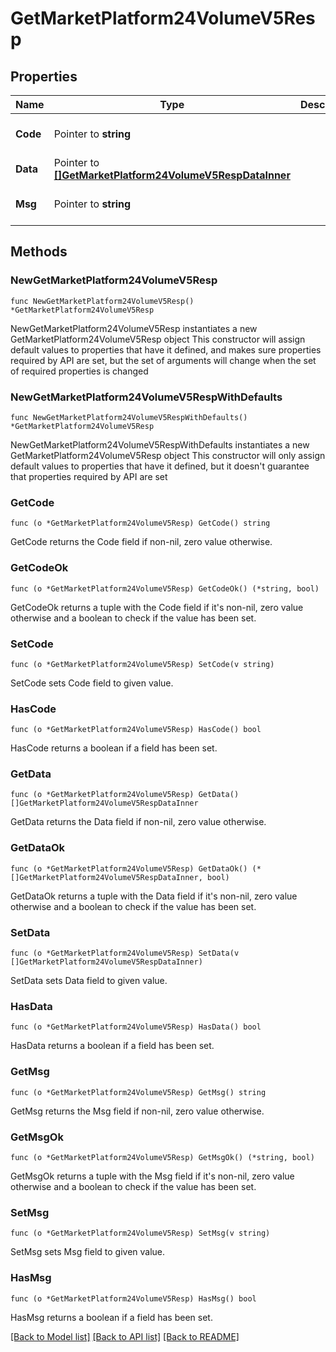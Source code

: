 # GetMarketPlatform24VolumeV5Resp

## Properties

Name | Type | Description | Notes
------------ | ------------- | ------------- | -------------
**Code** | Pointer to **string** |  | [optional] [default to ""]
**Data** | Pointer to [**[]GetMarketPlatform24VolumeV5RespDataInner**](GetMarketPlatform24VolumeV5RespDataInner.md) |  | [optional] 
**Msg** | Pointer to **string** |  | [optional] [default to ""]

## Methods

### NewGetMarketPlatform24VolumeV5Resp

`func NewGetMarketPlatform24VolumeV5Resp() *GetMarketPlatform24VolumeV5Resp`

NewGetMarketPlatform24VolumeV5Resp instantiates a new GetMarketPlatform24VolumeV5Resp object
This constructor will assign default values to properties that have it defined,
and makes sure properties required by API are set, but the set of arguments
will change when the set of required properties is changed

### NewGetMarketPlatform24VolumeV5RespWithDefaults

`func NewGetMarketPlatform24VolumeV5RespWithDefaults() *GetMarketPlatform24VolumeV5Resp`

NewGetMarketPlatform24VolumeV5RespWithDefaults instantiates a new GetMarketPlatform24VolumeV5Resp object
This constructor will only assign default values to properties that have it defined,
but it doesn't guarantee that properties required by API are set

### GetCode

`func (o *GetMarketPlatform24VolumeV5Resp) GetCode() string`

GetCode returns the Code field if non-nil, zero value otherwise.

### GetCodeOk

`func (o *GetMarketPlatform24VolumeV5Resp) GetCodeOk() (*string, bool)`

GetCodeOk returns a tuple with the Code field if it's non-nil, zero value otherwise
and a boolean to check if the value has been set.

### SetCode

`func (o *GetMarketPlatform24VolumeV5Resp) SetCode(v string)`

SetCode sets Code field to given value.

### HasCode

`func (o *GetMarketPlatform24VolumeV5Resp) HasCode() bool`

HasCode returns a boolean if a field has been set.

### GetData

`func (o *GetMarketPlatform24VolumeV5Resp) GetData() []GetMarketPlatform24VolumeV5RespDataInner`

GetData returns the Data field if non-nil, zero value otherwise.

### GetDataOk

`func (o *GetMarketPlatform24VolumeV5Resp) GetDataOk() (*[]GetMarketPlatform24VolumeV5RespDataInner, bool)`

GetDataOk returns a tuple with the Data field if it's non-nil, zero value otherwise
and a boolean to check if the value has been set.

### SetData

`func (o *GetMarketPlatform24VolumeV5Resp) SetData(v []GetMarketPlatform24VolumeV5RespDataInner)`

SetData sets Data field to given value.

### HasData

`func (o *GetMarketPlatform24VolumeV5Resp) HasData() bool`

HasData returns a boolean if a field has been set.

### GetMsg

`func (o *GetMarketPlatform24VolumeV5Resp) GetMsg() string`

GetMsg returns the Msg field if non-nil, zero value otherwise.

### GetMsgOk

`func (o *GetMarketPlatform24VolumeV5Resp) GetMsgOk() (*string, bool)`

GetMsgOk returns a tuple with the Msg field if it's non-nil, zero value otherwise
and a boolean to check if the value has been set.

### SetMsg

`func (o *GetMarketPlatform24VolumeV5Resp) SetMsg(v string)`

SetMsg sets Msg field to given value.

### HasMsg

`func (o *GetMarketPlatform24VolumeV5Resp) HasMsg() bool`

HasMsg returns a boolean if a field has been set.


[[Back to Model list]](../README.md#documentation-for-models) [[Back to API list]](../README.md#documentation-for-api-endpoints) [[Back to README]](../README.md)


